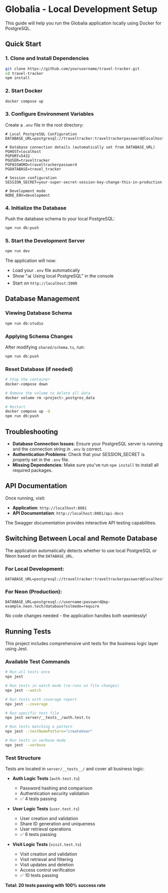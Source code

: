 # Globalia - Local Development Setup

This guide will help you run the Globalia application locally using Docker for PostgreSQL.

## Quick Start

### 1. Clone and Install Dependencies

```bash
git clone https://github.com/yourusername/travel-tracker.git
cd travel-tracker
npm install
```

### 2. Start Docker

```bash
docker compose up
```

### 3. Configure Environment Variables

Create a `.env` file in the root directory:

```env
# Local PostgreSQL Configuration
DATABASE_URL=postgresql://traveltracker:traveltrackerpassword@localhost:5432/travel_tracker

# Database connection details (automatically set from DATABASE_URL)
PGHOST=localhost
PGPORT=5432
PGUSER=traveltracker
PGPASSWORD=traveltrackerpassword
PGDATABASE=travel_tracker

# Session configuration
SESSION_SECRET=your-super-secret-session-key-change-this-in-production

# Development mode
NODE_ENV=development
```

### 4. Initialize the Database

Push the database schema to your local PostgreSQL:

```bash
npm run db:push
```

### 5. Start the Development Server

```bash
npm run dev
```

The application will now:
- Load your `.env` file automatically
- Show "📊 Using local PostgreSQL" in the console
- Start on `http://localhost:5000`

## Database Management

### Viewing Database Schema
```bash
npm run db:studio
```

### Applying Schema Changes
After modifying `shared/schema.ts`, run:
```bash
npm run db:push
```

### Reset Database (if needed)
```bash
# Stop the container
docker-compose down

# Remove the volume to delete all data
docker volume rm <project>_postgres_data

# Restart
docker compose up -d
npm run db:push
```

## Troubleshooting

- **Database Connection Issues**: Ensure your PostgreSQL server is running and the connection string in `.env` is correct.
- **Authentication Problems**: Check that your SESSION_SECRET is properly set in the `.env` file.
- **Missing Dependencies**: Make sure you've run `npm install` to install all required packages.

## API Documentation

Once running, visit:
- **Application**: `http://localhost:8081`
- **API Documentation**: `http://localhost:8081/api-docs`

The Swagger documentation provides interactive API testing capabilities.

## Switching Between Local and Remote Database

The application automatically detects whether to use local PostgreSQL or Neon based on the `DATABASE_URL`.

### For Local Development:
```env
DATABASE_URL=postgresql://traveltracker:traveltrackerpassword@localhost:5432/travel_tracker
```

### For Neon (Production):
```env
DATABASE_URL=postgresql://username:password@ep-example.neon.tech/database?sslmode=require
```

No code changes needed - the application handles both seamlessly!

## Running Tests

This project includes comprehensive unit tests for the business logic layer using Jest.

### Available Test Commands

```bash
# Run all tests once
npx jest

# Run tests in watch mode (re-runs on file changes)
npx jest --watch

# Run tests with coverage report
npx jest --coverage

# Run specific test file
npx jest server/__tests__/auth.test.ts

# Run tests matching a pattern
npx jest --testNamePattern="createUser"

# Run tests in verbose mode
npx jest --verbose
```

### Test Structure

Tests are located in `server/__tests__/` and cover all business logic:

- **Auth Logic Tests** (`auth.test.ts`)
  - Password hashing and comparison
  - Authentication security validation
  - ✅ 4 tests passing

- **User Logic Tests** (`user.test.ts`)
  - User creation and validation
  - Share ID generation and uniqueness
  - User retrieval operations
  - ✅ 6 tests passing

- **Visit Logic Tests** (`visit.test.ts`)
  - Visit creation and validation
  - Visit retrieval and filtering
  - Visit updates and deletion
  - Access control verification
  - ✅ 10 tests passing

**Total: 20 tests passing with 100% success rate**


